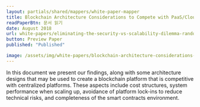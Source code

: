 ```yaml
---
layout: partials/shared/mappers/white-paper-mapper
title: Blockchain Architecture Considerations to Compete with PaaS/Cloud Services
readPaperBtn: 문서 읽기
date: August 2018
url: white-papers/eliminating-the-security-vs-scalability-dilemma-randomized-committee-consensus-protocols
button: Preview Paper
published: "Published"

image: /assets/img/white-papers/blockchain-architecture-considerations-to-compete-with-paas-cloud-services.png
---
```


In this document we present our findings, along with some architecture designs that may be used to create a blockchain platform that is competitive with centralized platforms. These aspects include cost structures, system performance when scaling up, avoidance of platform lock-ins to reduce technical risks, and completeness of the smart contracts environment.
